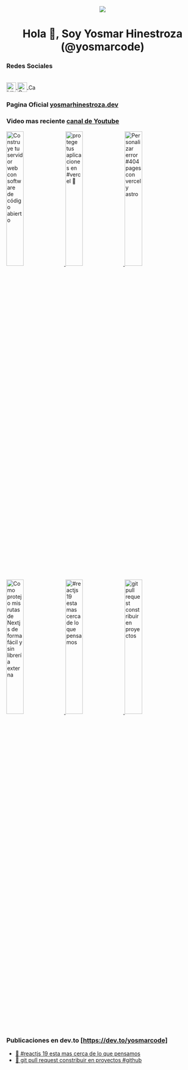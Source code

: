 

<p align="center" width="300">
   <img align="center"  src="https://yt3.googleusercontent.com/N3Q3G374PeKZsT0OoSLX59iYhQu1XAPRRCnsTDSZPGk8-zDOHzWPkhCOKO3pjLS4uMIMMjkSYA=w1060-fcrop64=1,00005a57ffffa5a8-k-c0xffffffff-no-nd-rj" style="border-radius: '10% 30% 50% 70%'!important;" />
</p>

<h1 align="center">Hola 👋, Soy Yosmar Hinestroza (@yosmarcode)</h1>
<h3 align="left">Redes Sociales</h3>
<div align="left" style="justify-content: space-around;">
 <br />
   
   <a href="https://www.youtube.com/@yosmarcode" target="blank">
   <img align="center" 
      src="https://raw.githubusercontent.com/rahuldkjain/github-profile-readme-generator/master/src/images/icons/Social/youtube.svg" alt="https://www.youtube.com /@yosmarcode" height="25" width="25"  />
   </a>
   <span style="margin: '50px'"></span>

  <a href="https://instagram.com/yosmarcode" target="blank">
    <img align="center" 
       src="https://upload.wikimedia.org/wikipedia/commons/e/e7/Instagram_logo_2016.svg" alt="Canal de Instagram de @yosmarcode" height="25" width="25" />
  </a>
 <span style="margin: '50px'"></span>
  <a href="https://twitter.com/yosmarweb" target="blank">
    <img align="center"
       src="https://upload.wikimedia.org/wikipedia/commons/c/ce/X_logo_2023.svg" alt="Canal de Twitter de  @yosmarcode" height="15" width="25" />
  </a>
</div>

### Pagina Oficial [yosmarhinestroza.dev](https://yosmarhinestroza.dev)

### Video mas reciente [canal de Youtube](https://youtube.com/@yosmarcode?sub_confirmation=1)

<a href='https://www.youtube.com/playlist?list=PL4R2eB1FIsYASLGp3GYNRn7tGT0ESCy33' target='_blank'>
  <img width='30%' src='https://i.ytimg.com/vi/sDINNOxQUe4/hqdefault.jpg' alt='Construye tu servidor web con software de código abierto ' />
</a>

<a href='https://youtu.be/OjGnjKL7egg?si=P1pywMfnJsAeYbZR' target='_blank'>
  <img width='30%' src='https://i.ytimg.com/vi/OjGnjKL7egg/hqdefault.jpg' alt='protege tus aplicaciones en #vercel  🔐' />
</a>

<a href='https://youtu.be/IfLwcIdUowc?si=rS7JNGSvPQJ7LluF' target='_blank'>
  <img width='30%' src='https://i.ytimg.com/vi/IfLwcIdUowc/hqdefault.jpg' alt='Personalizar  error #404pages  con vercel y astro' />
</a>

<a href='https://youtu.be/l129AsQQiPQ?si=JtcT0SccaOoOnJqE' target='_blank'>
  <img width='30%' src='https://i.ytimg.com/vi/l129AsQQiPQ/hqdefault.jpg' alt='Como protejo mis rutas de Nextjs de forma fácil y sin librería externa' />
</a>

<a href='https://youtu.be/MJRJ0MnQ4xw?si=lpdqQPO0X45Ldtbm' target='_blank'>
  <img width='30%' src='https://i.ytimg.com/vi/MJRJ0MnQ4xw/hqdefault.jpg' alt='#reactjs 19 esta mas cerca de lo que pensamos' />
</a>
<a href='https://youtu.be/dYjssF6CsyQ?si=qGS-QmuWsvCkFye2' target='_blank'>
  <img width='30%' src='https://i.ytimg.com/vi/dYjssF6CsyQ/hqdefault.jpg' alt='git pull request constribuir en proyectos' />
</a>







### Publicaciones en dev.to [https://dev.to/yosmarcode]
<div align="left" >
   <ul>
      <li>
         <a href='https://dev.to/yosmarcode/reactjs-19-esta-mas-cerca-de-lo-que-pensamos-4n12' target='_blank'>
           📄 #reactjs 19 esta mas cerca de lo que pensamos
         </a>
      </li>
       <li>
         <a href='https://dev.to/yosmarcode/git-pull-request-constribuir-en-proyectos-github-4nnb' target='_blank'>
           📄 git pull request constribuir en proyectos #github
         </a>
      </li>
   </ul>
</div>






